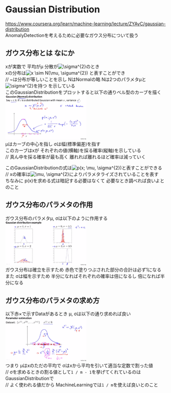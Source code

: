 # Gaussian Distribution
https://www.coursera.org/learn/machine-learning/lecture/ZYAyC/gaussian-distribution  
AnomalyDetectionを考えるために必要なガウス分布について扱う  

## ガウス分布とは なにか
xが実数で 平均がμ 分散が<img src="https://latex.codecogs.com/gif.latex?\sigma^{2}" title="\sigma^{2}" />のとき  
xの分布は<img src="https://latex.codecogs.com/gif.latex?x&space;\sim&space;N(\mu,&space;\siguma^{2})" title="x \sim N(\mu, \siguma^{2})" /> と表すことができ  
// ~は分布が等しいことを示し NはNormalの略 Nは2つのパラメタμと<img src="https://latex.codecogs.com/gif.latex?\sigma^{2}" title="\sigma^{2}" />を持つ を示している    
このGaussianDistributionをプロットすると以下の通りベル型のカーブを描く  
<img src="../../img/09_02_gaussian_distribution.png" width=50% >  
μはカーブの中心を指し σは幅(標準偏差)を指す  
このカーブはxが それぞれの値(横軸)を採る確率(縦軸)を示している  
// 真ん中を採る確率が最も高く 離れれば離れるほど確率は減っていく  

このGaussianDistributionの式は<img src="https://latex.codecogs.com/gif.latex?p(x;&space;\mu,&space;\sigma^{2})" title="p(x; \mu, \sigma^{2})" />と表すことができる  
// xの確率は<img src="https://latex.codecogs.com/gif.latex?\mu,&space;\sigma^{2}" title="\mu, \sigma^{2}" />によりパラメタライズされていることを表す  
ちなみに p(x)を求める式は暗記する必要はなくて 必要なとき調べれば良いよとのこと

## ガウス分布のパラメタの作用
ガウス分布のパラメタμ, σは以下のように作用する  
<img src="../../img/09_02_gaussian_distribution_example.png" width=50% >  
ガウス分布は確立を示すため 赤色で塗りつぶされた部分の合計は必ず1になる  
また σは幅を示すため 半分になればそれぞれの確率は倍になるし 倍になれば半分になる  

## ガウス分布のパラメタの求め方
以下赤×で示すDataがあるとき μ, σは以下の通り求めれば良い  
<img src="../../img/09_02_parameter_estimation.png" width=50% >  
つまり μはxのただの平均で σはxから平均を引いて適当な定数で割った値  
// σを求めるときの割る値として`1 / m - 1`を挙げてくれているのはGaussianDistributionで  
// よく使われる値だから MachineLearningでは`1 / m`を使えば良いとのこと  
